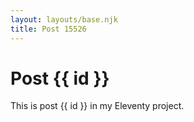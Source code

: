 ```yaml
---
layout: layouts/base.njk
title: Post 15526
---
```


# Post {{ id }}

This is post {{ id }} in my Eleventy project.
